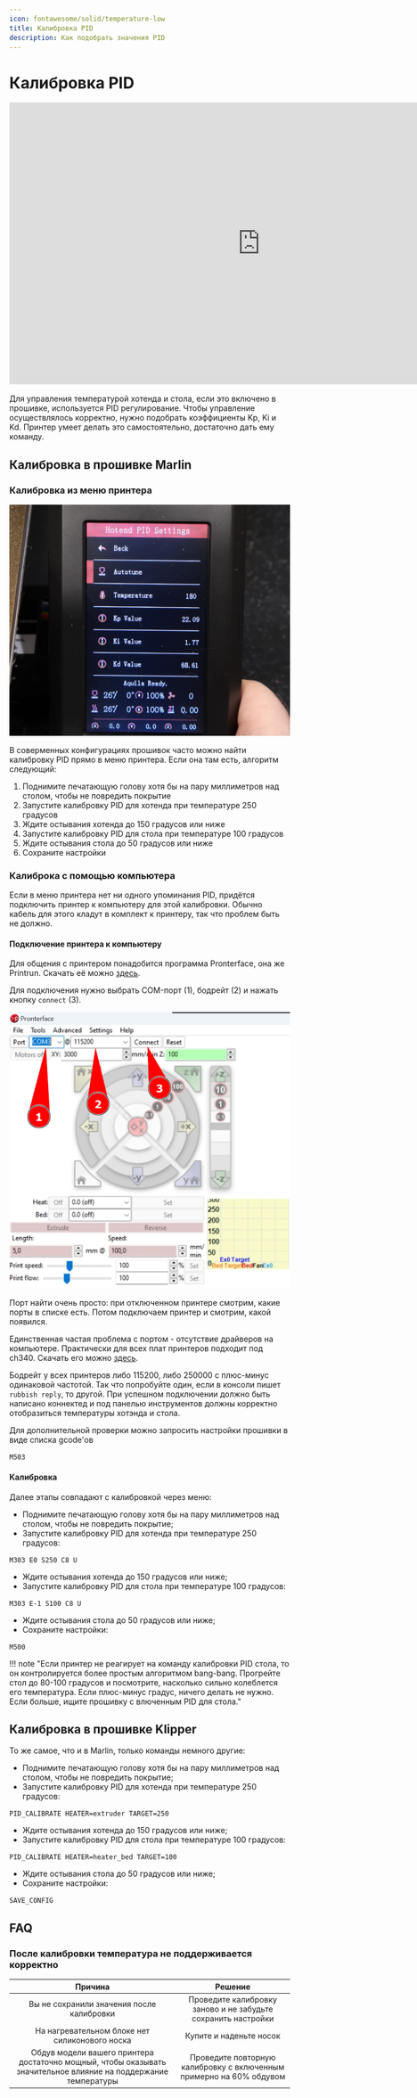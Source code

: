 ```yaml
---
icon: fontawesome/solid/temperature-low
title: Калибровка PID
description: Как подобрать значения PID
---
```


# Калибровка PID

<iframe width="900" height="506" src="https://www.youtube.com/embed/doenKnVk0Ec?start=935" title="YouTube video player" frameborder="0" allow="accelerometer; autoplay; clipboard-write; encrypted-media; gyroscope; picture-in-picture; web-share" allowfullscreen></iframe>

Для управления температурой хотенда и стола, если это включено в прошивке, используется PID регулирование. Чтобы управление осуществлялось корректно, нужно подобрать коэффициенты Kp, Ki и Kd. Принтер умеет делать это самостоятельно, достаточно дать ему команду.

## Калибровка в прошивке Marlin

### Калибровка из меню принтера

![](./pics/pid_marlin_screen.png)

В соверменных конфигурациях прошивок часто можно найти калибровку PID прямо в меню принтера. Если она там есть, алгоритм следующий: 

1. Поднимите печатающую голову хотя бы на пару миллиметров над столом, чтобы не повредить покрытие
2. Запустите калибровку PID для хотенда при температуре 250 градусов
3. Ждите остывания хотенда до 150 градусов или ниже
4. Запустите калибровку PID для стола при температуре 100 градусов
5. Ждите остывания стола до 50 градусов или ниже
6. Сохраните настройки

### Калиброка с помощью компьютера

Если в меню принтера нет ни одного упоминания PID, придётся подключить принтер к компьютеру для этой калибровки. Обычно кабель для этого кладут в комплект к принтеру, так что проблем быть не должно.

#### Подключение принтера к компьютеру

Для общения с принтером понадобится программа Pronterface, она же Printrun. Скачать её можно [здесь](https://github.com/kliment/Printrun/releases).

Для подключения нужно выбрать COM-порт (1), бодрейт (2) и нажать кнопку `connect` (3).

![](./pics/pid_printrun_connect.png)

Порт найти очень просто: при отключенном принтере смотрим, какие порты в списке есть. Потом подключаем принтер и смотрим, какой появился.

Единственная частая проблема с портом - отсутствие драйверов на компьютере. Практически для всех плат принтеров подходит под ch340. Скачать его можно [здесь](http://wiki.amperka.ru/articles:driver-ch340).

Бодрейт у всех принтеров либо 115200, либо 250000 с плюс-минус одинаковой частотой. Так что попробуйте один, если в консоли пишет `rubbish reply`, то другой. При успешном подключении должно быть написано коннектед и под панелью инструментов должны корректно отобразиться температуры хотэнда и стола.

Для дополнительной проверки можно запросить настройки прошивки в виде списка gcode'ов
``` { .yaml .copy }
M503
```

#### Калибровка

Далее этапы совпадают с калибровкой через меню:

- Поднимите печатающую голову хотя бы на пару миллиметров над столом, чтобы не повредить покрытие;
- Запустите калибровку PID для хотенда при температуре 250 градусов:
``` { .yaml .copy }
M303 E0 S250 C8 U
```
- Ждите остывания хотенда до 150 градусов или ниже;
- Запустите калибровку PID для стола при температуре 100 градусов:
``` { .yaml .copy }
M303 E-1 S100 C8 U
```
- Ждите остывания стола до 50 градусов или ниже;
- Сохраните настройки:
``` { .yaml .copy }
M500
```

!!! note "Если принтер не реагирует на команду калибровки PID стола, то он контролируется более простым алгоритмом bang-bang. Прогрейте стол до 80-100 градусов и посмотрите, насколько сильно колеблется его температура. Если плюс-минус градус, ничего делать не нужно. Если больше, ищите прошивку с влюченным PID для стола."

## Калибровка в прошивке Klipper

То же самое, что и в Marlin, только команды немного другие:

- Поднимите печатающую голову хотя бы на пару миллиметров над столом, чтобы не повредить покрытие;
- Запустите калибровку PID для хотенда при температуре 250 градусов:
``` { .yaml .copy }
PID_CALIBRATE HEATER=extruder TARGET=250
```
- Ждите остывания хотенда до 150 градусов или ниже;
- Запустите калибровку PID для стола при температуре 100 градусов:
``` { .yaml .copy }
PID_CALIBRATE HEATER=heater_bed TARGET=100
```
- Ждите остывания стола до 50 градусов или ниже;
- Сохраните настройки:
``` { .yaml .copy }
SAVE_CONFIG
```
## FAQ

### После калибровки температура не поддерживается корректно

| Причина | Решение |
|:--------:|:-------:|
| Вы не сохранили значения после калибровки | Проведите калибровку заново и не забудьте сохранить настройки |
| На нагревательном блоке нет силиконового носка | Купите и наденьте носок |
| Обдув модели вашего принтера достаточно мощный, чтобы оказывать значительное влияние на поддержание температуры | Проведите повторную калибровку с включенным примерно на 60% обдувом |
